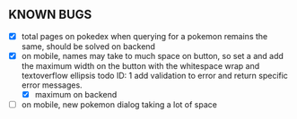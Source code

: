 ## KNOWN BUGS

- [x] total pages on pokedex when querying for a pokemon remains the same, should be solved on backend
- [x] on mobile, names may take to much space on button, so set a and add the maximum width on the button with the whitespace wrap and textoverflow ellipsis
      todo ID: 1 add validation to error and return specific error messages.
  - [x] maximum on backend
- [ ] on mobile, new pokemon dialog taking a lot of space

